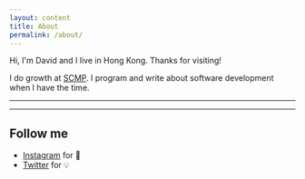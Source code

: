 ```yaml
---
layout: content
title: About
permalink: /about/
---
```

Hi, I'm David and I live in Hong Kong. Thanks for visiting!

I do growth at [SCMP]("https://scmp.com"). I program and write about software development when I have the time.

----


----

## Follow me

- [Instagram](https://www.instagram.com/dadadilada) for 📸
- [Twitter](https://www.twitter.com/davidng_hk) for 💡

